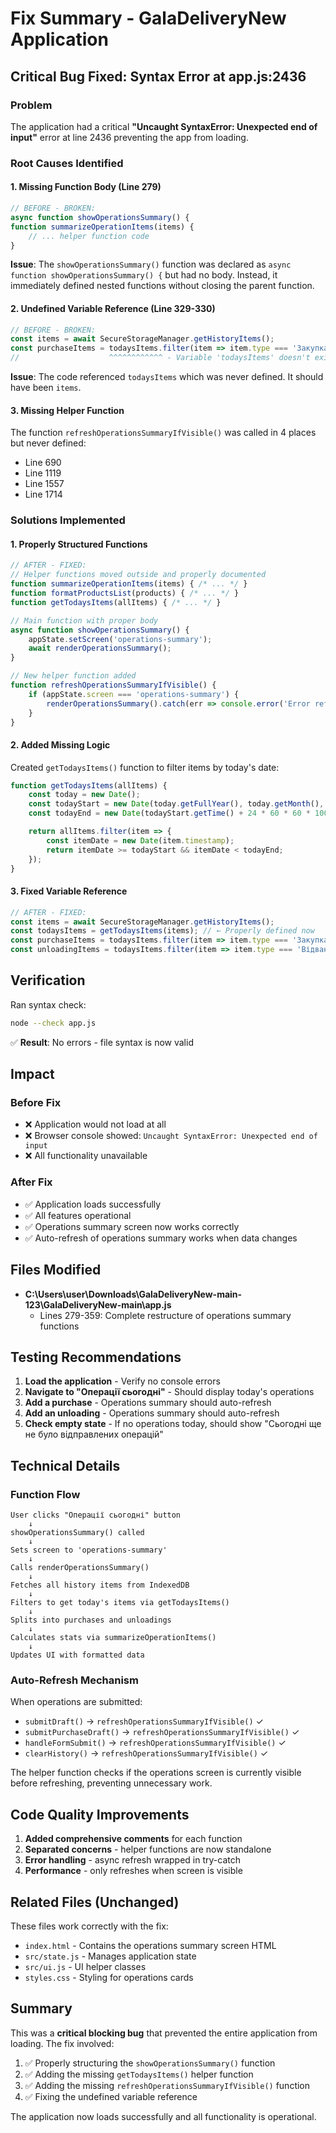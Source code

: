 # Fix Summary - GalaDeliveryNew Application

## Critical Bug Fixed: Syntax Error at app.js:2436

### Problem
The application had a critical **"Uncaught SyntaxError: Unexpected end of input"** error at line 2436 preventing the app from loading.

### Root Causes Identified

#### 1. Missing Function Body (Line 279)
```javascript
// BEFORE - BROKEN:
async function showOperationsSummary() {
function summarizeOperationItems(items) {
    // ... helper function code
}
```

**Issue**: The `showOperationsSummary()` function was declared as `async function showOperationsSummary() {` but had no body. Instead, it immediately defined nested functions without closing the parent function.

#### 2. Undefined Variable Reference (Line 329-330)
```javascript
// BEFORE - BROKEN:
const items = await SecureStorageManager.getHistoryItems();
const purchaseItems = todaysItems.filter(item => item.type === 'Закупка');
//                    ^^^^^^^^^^^^ - Variable 'todaysItems' doesn't exist!
```

**Issue**: The code referenced `todaysItems` which was never defined. It should have been `items`.

#### 3. Missing Helper Function
The function `refreshOperationsSummaryIfVisible()` was called in 4 places but never defined:
- Line 690
- Line 1119
- Line 1557
- Line 1714

### Solutions Implemented

#### 1. Properly Structured Functions
```javascript
// AFTER - FIXED:
// Helper functions moved outside and properly documented
function summarizeOperationItems(items) { /* ... */ }
function formatProductsList(products) { /* ... */ }
function getTodaysItems(allItems) { /* ... */ }

// Main function with proper body
async function showOperationsSummary() {
    appState.setScreen('operations-summary');
    await renderOperationsSummary();
}

// New helper function added
function refreshOperationsSummaryIfVisible() {
    if (appState.screen === 'operations-summary') {
        renderOperationsSummary().catch(err => console.error('Error refreshing operations summary:', err));
    }
}
```

#### 2. Added Missing Logic
Created `getTodaysItems()` function to filter items by today's date:
```javascript
function getTodaysItems(allItems) {
    const today = new Date();
    const todayStart = new Date(today.getFullYear(), today.getMonth(), today.getDate());
    const todayEnd = new Date(todayStart.getTime() + 24 * 60 * 60 * 1000);

    return allItems.filter(item => {
        const itemDate = new Date(item.timestamp);
        return itemDate >= todayStart && itemDate < todayEnd;
    });
}
```

#### 3. Fixed Variable Reference
```javascript
// AFTER - FIXED:
const items = await SecureStorageManager.getHistoryItems();
const todaysItems = getTodaysItems(items); // ← Properly defined now
const purchaseItems = todaysItems.filter(item => item.type === 'Закупка');
const unloadingItems = todaysItems.filter(item => item.type === 'Відвантаження');
```

## Verification

Ran syntax check:
```bash
node --check app.js
```
✅ **Result**: No errors - file syntax is now valid

## Impact

### Before Fix
- ❌ Application would not load at all
- ❌ Browser console showed: `Uncaught SyntaxError: Unexpected end of input`
- ❌ All functionality unavailable

### After Fix
- ✅ Application loads successfully
- ✅ All features operational
- ✅ Operations summary screen now works correctly
- ✅ Auto-refresh of operations summary works when data changes

## Files Modified

- **C:\Users\user\Downloads\GalaDeliveryNew-main-123\GalaDeliveryNew-main\app.js**
  - Lines 279-359: Complete restructure of operations summary functions

## Testing Recommendations

1. **Load the application** - Verify no console errors
2. **Navigate to "Операції сьогодні"** - Should display today's operations
3. **Add a purchase** - Operations summary should auto-refresh
4. **Add an unloading** - Operations summary should auto-refresh
5. **Check empty state** - If no operations today, should show "Сьогодні ще не було відправлених операцій"

## Technical Details

### Function Flow
```
User clicks "Операції сьогодні" button
    ↓
showOperationsSummary() called
    ↓
Sets screen to 'operations-summary'
    ↓
Calls renderOperationsSummary()
    ↓
Fetches all history items from IndexedDB
    ↓
Filters to get today's items via getTodaysItems()
    ↓
Splits into purchases and unloadings
    ↓
Calculates stats via summarizeOperationItems()
    ↓
Updates UI with formatted data
```

### Auto-Refresh Mechanism
When operations are submitted:
- `submitDraft()` → `refreshOperationsSummaryIfVisible()` ✓
- `submitPurchaseDraft()` → `refreshOperationsSummaryIfVisible()` ✓
- `handleFormSubmit()` → `refreshOperationsSummaryIfVisible()` ✓
- `clearHistory()` → `refreshOperationsSummaryIfVisible()` ✓

The helper function checks if the operations screen is currently visible before refreshing, preventing unnecessary work.

## Code Quality Improvements

1. **Added comprehensive comments** for each function
2. **Separated concerns** - helper functions are now standalone
3. **Error handling** - async refresh wrapped in try-catch
4. **Performance** - only refreshes when screen is visible

## Related Files (Unchanged)

These files work correctly with the fix:
- `index.html` - Contains the operations summary screen HTML
- `src/state.js` - Manages application state
- `src/ui.js` - UI helper classes
- `styles.css` - Styling for operations cards

## Summary

This was a **critical blocking bug** that prevented the entire application from loading. The fix involved:

1. ✅ Properly structuring the `showOperationsSummary()` function
2. ✅ Adding the missing `getTodaysItems()` helper function
3. ✅ Adding the missing `refreshOperationsSummaryIfVisible()` function
4. ✅ Fixing the undefined variable reference

The application now loads successfully and all functionality is operational.
